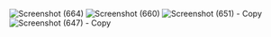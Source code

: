![Screenshot (664)](https://github.com/user-attachments/assets/ad6f1a40-30fb-4467-9eb6-3bf8f26ea984)
![Screenshot (660)](https://github.com/user-attachments/assets/1d727b12-b17a-46b6-85f3-6a9f3fd2a9c2)
![Screenshot (651) - Copy](https://github.com/user-attachments/assets/c3ba36fb-aa93-421b-a22d-2f83992bb074)
![Screenshot (647) - Copy](https://github.com/user-attachments/assets/c4c3fdfc-58df-4e78-b3ff-1e59203a95fb)
